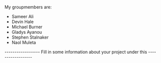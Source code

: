 My groupmembers are:
- Sameer Ali
- Devin Hale
- Michael Burner
- Gladys Ayanou
- Stephen Stalnaker
- Naol Muleta

------------------ Fill in some information about your project under this ------------------
